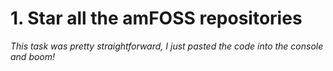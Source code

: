 # **1. Star all the amFOSS repositories**
*This task was pretty straightforward, I just pasted the code into the console and boom!*
